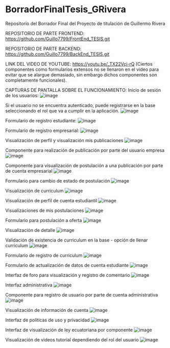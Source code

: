 # BorradorFinalTesis_GRivera
Repositorio del Borrador Final del Proyecto de titulación de Guillermo Rivera

REPOSITORIO DE PARTE FRONTEND: 
https://github.com/Guillo7799/FrontEnd_TESIS.git

REPOSITORIO DE PARTE BACKEND:
https://github.com/Guillo7799/BackEnd_TESIS.git

LINK DEL VIDEO DE YOUTUBE: https://youtu.be/_TX22Vcj-rQ 
(Ciertos componentes como formularios extensos no se llenaron en el video para evitar que se alargue demasiado, sin embargo dichos componentes son completamente funcionales).


CAPTURAS DE PANTALLA SOBRE EL FUNCIONAMIENTO:
Inicio de sesión de los usuarios:
![image](https://user-images.githubusercontent.com/66130599/131433929-84f91476-ab44-4508-96e2-28ff2f293457.png)

Si el usuario no se encuentra autenticado, puede registrarse en la base seleccionando el rol que va a cumplir en la aplicación.
![image](https://user-images.githubusercontent.com/66130599/131434094-dc94183d-01c4-4b6c-bd8f-c3562471c39d.png)

Formulario de registro estudiante:
![image](https://user-images.githubusercontent.com/66130599/131434307-cb168eaf-6c9f-464c-809b-4674ddd7db85.png)

Formulario de registro empresarial:
![image](https://user-images.githubusercontent.com/66130599/131434334-cdc33982-52f8-4e38-aacb-1fee50380fee.png)

Visualización de perfil y visualización mis publicaciones
![image](https://user-images.githubusercontent.com/66130599/131434461-ef431266-a3c8-48ab-9600-6aa49a3a7e96.png)

Componente para realización de publicación por parte del usuario empresa
![image](https://user-images.githubusercontent.com/66130599/131434892-0ca20cb6-e49f-4593-a62a-cac96759d95d.png)

Componente para visualización de postulación a una publicación por parte de cuenta empresarial
![image](https://user-images.githubusercontent.com/66130599/131435212-dc2dfb85-3fc1-4f6b-94ee-9481a5bc92e4.png)

Formulario para cambio de estado de postulación
![image](https://user-images.githubusercontent.com/66130599/131435368-9f694759-4882-4d4e-b608-9861efccdde8.png)

Visualización de curriculum 
![image](https://user-images.githubusercontent.com/66130599/131435428-3afa7298-53c5-47c1-a1cc-eec034503d78.png)

Visualización de perfil de cuenta estudiantil
![image](https://user-images.githubusercontent.com/66130599/131435651-2cb2fdd9-63c2-48eb-a57c-60f82885581d.png)

Visualizaciones de mis postulaciones 
![image](https://user-images.githubusercontent.com/66130599/131435719-5e6366eb-904d-479d-bdf6-8fb6722bb300.png)

Formulario para postulación a oferta
![image](https://user-images.githubusercontent.com/66130599/131435900-f8fbcfc4-564f-4026-959c-7350ef704bda.png)

Visualización de detalle 
![image](https://user-images.githubusercontent.com/66130599/131435964-fa8104ba-5d68-488c-899c-307b84229066.png)

Validación de existencia de curriculum en la base - opción de llenar curriculum
![image](https://user-images.githubusercontent.com/66130599/131436079-0aeafdf8-07bf-43b1-a4a5-2213f7e946a6.png)

Formulario de registro de curriculum
![image](https://user-images.githubusercontent.com/66130599/131436112-34b08cce-eecd-40a7-85f1-4fd5b4634e67.png)

Formulario de actualización de datos de cuenta estudiante
![image](https://user-images.githubusercontent.com/66130599/131436161-2c497252-08c5-4c29-947a-01a666913394.png)

Interfaz de foro para visualización y registro de comentario
![image](https://user-images.githubusercontent.com/66130599/131436217-5bc6bebc-3ab2-49fa-81be-9c3eb35184bb.png)

Interfaz administrativa
![image](https://user-images.githubusercontent.com/66130599/131436530-a76f1fc3-4107-4787-8aee-e57166f61e07.png)

Componente para registro de usuario por parte de cuenta administrativa
![image](https://user-images.githubusercontent.com/66130599/131436676-5f933e95-16ec-44fb-8e8f-f3885cb60936.png)

Visualización de información de cuenta
![image](https://user-images.githubusercontent.com/66130599/131436825-f0210768-b1e3-48fd-87b4-b7cf8f3320b5.png)

Interfaz de políticas de uso y privacidad
![image](https://user-images.githubusercontent.com/66130599/131436956-c2e59dc9-1b98-4518-bef6-8ca66c6cddea.png)

Interfaz de visualización de ley ecuatoriana por componente
![image](https://user-images.githubusercontent.com/66130599/131437011-7d37e002-09f9-45bf-b548-7ca9e2bd7d58.png)

Visualización de videos tutorial dependiendo del rol del usuario
![image](https://user-images.githubusercontent.com/66130599/131437128-652b2bea-6d08-45b1-976b-6a44c234b6a0.png)

